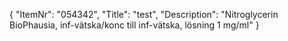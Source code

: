 {
  "ItemNr": "054342",
  "Title": "test",
  "Description": "Nitroglycerin BioPhausia, inf-vätska/konc till inf-vätska, lösning 1 mg/ml"
}